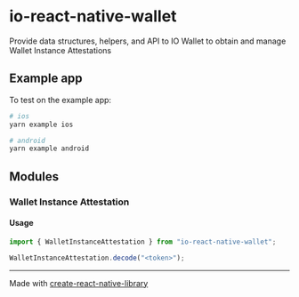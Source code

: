 # io-react-native-wallet

Provide data structures, helpers, and API to IO Wallet to obtain and manage Wallet Instance Attestations


## Example app
To test on the example app:

```sh
# ios
yarn example ios

# android
yarn example android
```

## Modules

### Wallet Instance Attestation


#### Usage

```ts
import { WalletInstanceAttestation } from "io-react-native-wallet";

WalletInstanceAttestation.decode("<token>");
```



---

Made with [create-react-native-library](https://github.com/callstack/react-native-builder-bob)
